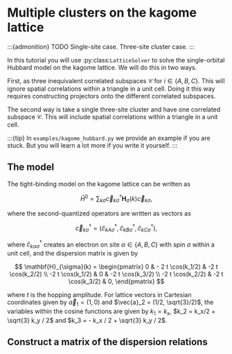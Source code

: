 # Multiple clusters on the kagome lattice

:::{admonition} TODO
Single-site case. Three-site cluster case.
:::

In this tutorial you will use :py:class:`LatticeSolver` to solve the 
single-orbital Hubbard model on the kagome lattice. We will do this in two 
ways. 

First, as three inequivalent correlated subspaces $\mathcal{C}$ for 
$i \in \{A, B, C\}$. This will ignore spatial correlations within a triangle 
in a unit cell. Doing it this way requires constructing projectors onto 
the different correlated subspaces.

The second way is take a single three-site cluster and 
have one correlated subspace $\mathcal{C}$. This will include spatial 
correlations within a triangle in a unit cell.

:::{tip}
In `examples/kagome_hubbard.py` we provide an example if you are stuck. But 
you will learn a lot more if you write it yourself.
:::

## The model

The tight-binding model on the kagome lattice can be written as 

$$
\hat{H}^0 = \sum_{k\sigma} 
\vec{c}_{k\sigma}^{\dagger}
\mathbf{H}_{\sigma}(k) 
\vec{c}_{k\sigma},
$$

where the second-quantized operators are written as vectors as

$$
\vec{c}^{\dagger}_{k\sigma} = 
\left( \hat{c}^{\dagger}_{kA\sigma}, 
\hat{c}^{\dagger}_{kB\sigma}, 
\hat{c}^{\dagger}_{kC\sigma} \right),
$$

where $\hat{c}^{\dagger}_{k\alpha\sigma}$ creates an electron on site 
$\alpha \in \{A,B,C\}$ with spin $\sigma$ within a unit cell, and the dispersion 
matrix is given by 

$$
\mathbf{H}_{\sigma}(k) = \begin{pmatrix}
0                & - 2 t \cos(k_1/2)  & -2 t \cos(k_2/2) \\
-2 t \cos(k_1/2) & 0                & -2 t \cos(k_3/2) \\
-2 t \cos(k_2/2) & -2 t \cos(k_3/2) & 0,
\end{pmatrix} 
$$

where $t$ is the hopping amplitude. For lattice vectors in Cartesian 
coordinates given by $\vec{a}_1 = (1, 0)$ and $\vec{a}_2 = (1/2, \sqrt{3}/2)$,
the variables within the cosine functions are given by 
$k_1 = k_x$, 
$k_2 = k_x/2 + \sqrt{3} k_y / 2$ and 
$k_3 = - k_x / 2 + \sqrt{3} k_y / 2$.

## Construct a matrix of the dispersion relations